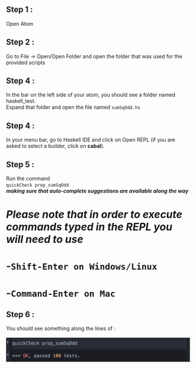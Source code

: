 ## Step 1 :
Open Atom
## Step 2 :
Go to File -> Open/Open Folder and open the folder that was used for the provided scripts
## Step 4 :
In the bar on the left side of your atom, you should see a folder named haskell_test. <br />
Expand that folder and open the file named `sumSqOdd.hs`
## Step 4 :
In your menu bar, go to Haskell IDE and click on Open REPL (if you are asked to select a builder, click on **cabal**).
## Step 5 :
Run the command <br /> `quickCheck prop_sumSqOdd` <br />
***making sure that auto-complete suggestions are available along the way***
# ***Please note that in order to execute commands typed in the REPL you will need to use***<br /> 
# -`Shift-Enter on Windows/Linux`<br /> 
# -`Command-Enter on Mac`<br />
## Step 6 :
You should see something along the lines of :<br /><br />
![Expected Result](../haskell_test/result.png?raw=true)
